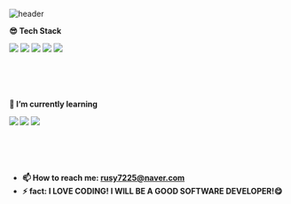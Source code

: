 ![header](https://capsule-render.vercel.app/api?type=waving&color=auto&height=300&section=header&text=HyewonShin&fontSize=90)


<strong>😎 Tech Stack</strong></br>

<img src="https://img.shields.io/badge/html-E34F26?style=for-the-badge&logo=html5&logoColor=white"> <img src="https://img.shields.io/badge/css-1572B6?style=for-the-badge&logo=css3&logoColor=white"> <img src="https://img.shields.io/badge/JAVA-007396?style=for-the-badge&logo=java&logoColor=white"> <img src="https://img.shields.io/badge/Spring-6DB33F?style=for-the-badge&logo=Spring&logoColor=white"> <img src="https://img.shields.io/badge/oracle-F80000?style=for-the-badge&logo=oracle&logoColor=white">
<br/>
<br/>
<br/>
<br/>
<br/>

<strong>🌱 I’m currently learning<strong><br/>
 
<img src="https://img.shields.io/badge/JavaScript-F7DF1E?style=flat-square&logo=JavaScript&logoColor=white"/>
<img src="https://img.shields.io/badge/Node.js-339933?style=flat-square&logo=Node.js&logoColor=white"/>
<img src="https://img.shields.io/badge/Python-3766AB?style=flat-square&logo=Python&logoColor=white"/>
<br/>
<br/>
<br/>
<br/>
<br/>
 
- 📫 How to reach me: rusy7225@naver.com
- ⚡ fact: I LOVE CODING! I WILL BE A GOOD SOFTWARE DEVELOPER!😋

 <br/>
<br/>
<br/>
<br/>
<br/>

